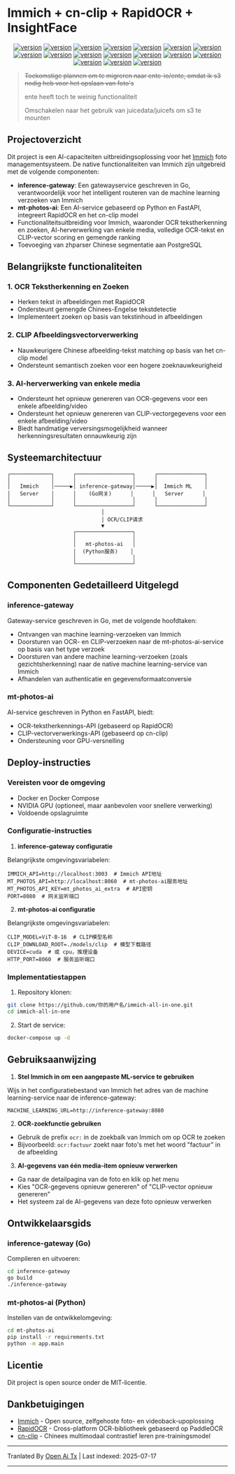 # Immich + cn-clip + RapidOCR + InsightFace

<div style="text-align: center"><p><a href="https://openaitx.github.io/view.html?user=eric-gitta-moore&project=immich-all-in-one&lang=en"><img src="https://img.shields.io/badge/EN-white" alt="version"></a> <a href="https://openaitx.github.io/view.html?user=eric-gitta-moore&project=immich-all-in-one&lang=zh-CN"><img src="https://img.shields.io/badge/简中-white" alt="version"></a> <a href="https://openaitx.github.io/view.html?user=eric-gitta-moore&project=immich-all-in-one&lang=zh-TW"><img src="https://img.shields.io/badge/繁中-white" alt="version"></a> <a href="https://openaitx.github.io/view.html?user=eric-gitta-moore&project=immich-all-in-one&lang=ja"><img src="https://img.shields.io/badge/日本語-white" alt="version"></a> <a href="https://openaitx.github.io/view.html?user=eric-gitta-moore&project=immich-all-in-one&lang=ko"><img src="https://img.shields.io/badge/한국어-white" alt="version"></a> <a href="https://openaitx.github.io/view.html?user=eric-gitta-moore&project=immich-all-in-one&lang=th"><img src="https://img.shields.io/badge/ไทย-white" alt="version"></a> <a href="https://openaitx.github.io/view.html?user=eric-gitta-moore&project=immich-all-in-one&lang=fr"><img src="https://img.shields.io/badge/Français-white" alt="version"></a> <a href="https://openaitx.github.io/view.html?user=eric-gitta-moore&project=immich-all-in-one&lang=de"><img src="https://img.shields.io/badge/Deutsch-white" alt="version"></a> <a href="https://openaitx.github.io/view.html?user=eric-gitta-moore&project=immich-all-in-one&lang=es"><img src="https://img.shields.io/badge/Español-white" alt="version"></a> <a href="https://openaitx.github.io/view.html?user=eric-gitta-moore&project=immich-all-in-one&lang=it"><img src="https://img.shields.io/badge/Italiano-white" alt="version"></a> <a href="https://openaitx.github.io/view.html?user=eric-gitta-moore&project=immich-all-in-one&lang=ru"><img src="https://img.shields.io/badge/Русский-white" alt="version"></a> <a href="https://openaitx.github.io/view.html?user=eric-gitta-moore&project=immich-all-in-one&lang=pt"><img src="https://img.shields.io/badge/Português-white" alt="version"></a> <a href="https://openaitx.github.io/view.html?user=eric-gitta-moore&project=immich-all-in-one&lang=nl"><img src="https://img.shields.io/badge/Nederlands-white" alt="version"></a> <a href="https://openaitx.github.io/view.html?user=eric-gitta-moore&project=immich-all-in-one&lang=pl"><img src="https://img.shields.io/badge/Polski-white" alt="version"></a> <a href="https://openaitx.github.io/view.html?user=eric-gitta-moore&project=immich-all-in-one&lang=ar"><img src="https://img.shields.io/badge/العربية-white" alt="version"></a> <a href="https://openaitx.github.io/view.html?user=eric-gitta-moore&project=immich-all-in-one&lang=tr"><img src="https://img.shields.io/badge/Türkçe-white" alt="version"></a> <a href="https://openaitx.github.io/view.html?user=eric-gitta-moore&project=immich-all-in-one&lang=vi"><img src="https://img.shields.io/badge/Tiếng Việt-white" alt="version"></a> </p></div>

> ~~Toekomstige plannen om te migreren naar ente-io/ente, omdat ik s3 nodig heb voor het opslaan van foto's~~
> 
> ente heeft toch te weinig functionaliteit
> 
> Omschakelen naar het gebruik van juicedata/juicefs om s3 te mounten

## Projectoverzicht

Dit project is een AI-capaciteiten uitbreidingsoplossing voor het [Immich](https://github.com/immich-app/immich) foto managementsysteem. De native functionaliteiten van Immich zijn uitgebreid met de volgende componenten:

- **inference-gateway**: Een gatewayservice geschreven in Go, verantwoordelijk voor het intelligent routeren van de machine learning verzoeken van Immich
- **mt-photos-ai**: Een AI-service gebaseerd op Python en FastAPI, integreert RapidOCR en het cn-clip model
- Functionaliteitsuitbreiding voor Immich, waaronder OCR tekstherkenning en zoeken, AI-herverwerking van enkele media, volledige OCR-tekst en CLIP-vector scoring en gemengde ranking
- Toevoeging van zhparser Chinese segmentatie aan PostgreSQL

## Belangrijkste functionaliteiten

### 1. OCR Tekstherkenning en Zoeken

- Herken tekst in afbeeldingen met RapidOCR
- Ondersteunt gemengde Chinees-Engelse tekstdetectie
- Implementeert zoeken op basis van tekstinhoud in afbeeldingen

### 2. CLIP Afbeeldingsvectorverwerking

- Nauwkeurigere Chinese afbeelding-tekst matching op basis van het cn-clip model
- Ondersteunt semantisch zoeken voor een hogere zoeknauwkeurigheid

### 3. AI-herverwerking van enkele media

- Ondersteunt het opnieuw genereren van OCR-gegevens voor een enkele afbeelding/video
- Ondersteunt het opnieuw genereren van CLIP-vectorgegevens voor een enkele afbeelding/video
- Biedt handmatige verversingsmogelijkheid wanneer herkenningsresultaten onnauwkeurig zijn

## Systeemarchitectuur

```
┌─────────────┐      ┌──────────────────┐      ┌───────────────┐
│             │      │                  │      │               │
│   Immich    │─────▶│ inference-gateway│─────▶│  Immich ML    │
│   Server    │      │    (Go网关)      │      │   Server      │
│             │      │                  │      │               │
└─────────────┘      └──────────────────┘      └───────────────┘
                              │
                              │ OCR/CLIP请求
                              ▼
                     ┌──────────────────┐
                     │                  │
                     │   mt-photos-ai   │
                     │  (Python服务)    │
                     │                  │
                     └──────────────────┘
```
## Componenten Gedetailleerd Uitgelegd

### inference-gateway

Gateway-service geschreven in Go, met de volgende hoofdtaken:
- Ontvangen van machine learning-verzoeken van Immich
- Doorsturen van OCR- en CLIP-verzoeken naar de mt-photos-ai-service op basis van het type verzoek
- Doorsturen van andere machine learning-verzoeken (zoals gezichtsherkenning) naar de native machine learning-service van Immich
- Afhandelen van authenticatie en gegevensformaatconversie

### mt-photos-ai

AI-service geschreven in Python en FastAPI, biedt:
- OCR-tekstherkennings-API (gebaseerd op RapidOCR)
- CLIP-vectorverwerkings-API (gebaseerd op cn-clip)
- Ondersteuning voor GPU-versnelling

## Deploy-instructies

### Vereisten voor de omgeving

- Docker en Docker Compose
- NVIDIA GPU (optioneel, maar aanbevolen voor snellere verwerking)
- Voldoende opslagruimte

### Configuratie-instructies

1. **inference-gateway configuratie**

Belangrijkste omgevingsvariabelen:

```
IMMICH_API=http://localhost:3003  # Immich API地址
MT_PHOTOS_API=http://localhost:8060  # mt-photos-ai服务地址
MT_PHOTOS_API_KEY=mt_photos_ai_extra  # API密钥
PORT=8080  # 网关监听端口
```
2. **mt-photos-ai configuratie**

Belangrijkste omgevingsvariabelen:

```
CLIP_MODEL=ViT-B-16  # CLIP模型名称
CLIP_DOWNLOAD_ROOT=./models/clip  # 模型下载路径
DEVICE=cuda  # 或 cpu，推理设备
HTTP_PORT=8060  # 服务监听端口
```
### Implementatiestappen

1. Repository klonen:

```bash
git clone https://github.com/你的用户名/immich-all-in-one.git
cd immich-all-in-one
```
2. Start de service:

```bash
docker-compose up -d
```
## Gebruiksaanwijzing

1. **Stel Immich in om een aangepaste ML-service te gebruiken**

Wijs in het configuratiebestand van Immich het adres van de machine learning-service naar de inference-gateway:

```
MACHINE_LEARNING_URL=http://inference-gateway:8080
```
2. **OCR-zoekfunctie gebruiken**

- Gebruik de prefix `ocr:` in de zoekbalk van Immich om op OCR te zoeken
- Bijvoorbeeld: `ocr:factuur` zoekt naar foto's met het woord "factuur" in de afbeelding

3. **AI-gegevens van één media-item opnieuw verwerken**

- Ga naar de detailpagina van de foto en klik op het menu
- Kies "OCR-gegevens opnieuw genereren" of "CLIP-vector opnieuw genereren"
- Het systeem zal de AI-gegevens van deze foto opnieuw verwerken

## Ontwikkelaarsgids

### inference-gateway (Go)

Compileren en uitvoeren:

```bash
cd inference-gateway
go build
./inference-gateway
```
### mt-photos-ai (Python)

Instellen van de ontwikkelomgeving:

```bash
cd mt-photos-ai
pip install -r requirements.txt
python -m app.main
```
## Licentie

Dit project is open source onder de MIT-licentie.

## Dankbetuigingen

- [Immich](https://github.com/immich-app/immich) - Open source, zelfgehoste foto- en videoback-upoplossing
- [RapidOCR](https://github.com/RapidAI/RapidOCR) - Cross-platform OCR-bibliotheek gebaseerd op PaddleOCR
- [cn-clip](https://github.com/OFA-Sys/Chinese-CLIP) - Chinees multimodaal contrastief leren pre-trainingsmodel



---

Tranlated By [Open Ai Tx](https://github.com/OpenAiTx/OpenAiTx) | Last indexed: 2025-07-17

---